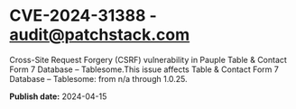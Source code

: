 # CVE-2024-31388 - audit@patchstack.com

Cross-Site Request Forgery (CSRF) vulnerability in Pauple Table & Contact Form 7 Database – Tablesome.This issue affects Table & Contact Form 7 Database – Tablesome: from n/a through 1.0.25.



**Publish date:** 2024-04-15
